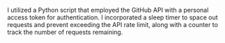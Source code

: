 I utilized a Python script that employed the GitHub API with a personal access token for authentication. I incorporated a sleep timer to space out requests and prevent exceeding the API rate limit, along with a counter to track the number of requests remaining. 


